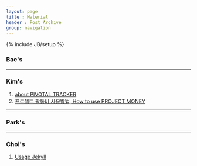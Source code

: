 ```yaml
---
layout: page
title : Material
header : Post Archive
group: navigation
---
```

{% include JB/setup %}

### Bae's

***
### Kim's
1. [about PIVOTAL TRACKER](http://www.slideshare.net/AshyGrey/pivotal-tracker-13874440)
2. [프로젝트 활동비 사용방법, How to use PROJECT MONEY](https://www.pivotaltracker.com/projects/607025#!/stories/33915633)

***
### Park's

***
### Choi's
1. [Usage Jekyll](http://www.slideshare.net/AstinChoi/usage-jekyll)
